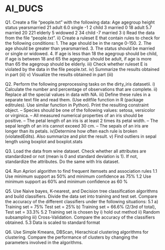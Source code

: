 # AI_DUCS

Q1. Create a file “people.txt” with the following data: Age agegroup height status yearsmarried 21 adult 6.0 single -1 2 child 3 married 0 18 adult 5.7 married 20
221 elderly 5 widowed 2 34 child -7 married 3 i) Read the data from the file “people.txt”. ii) Create a ruleset E that contain rules to check for the following
conditions: 1. The age should be in the range 0-150. 2. The age should be greater than yearsmarried. 3. The status should be married or single or widowed. 4. If
age is less than 18 the agegroup should be child, if age is between 18 and 65 the agegroup should be adult, if age is more than 65 the agegroup should be
elderly. iii) Check whether ruleset E is violated by the data in the file people.txt. iv) Summarize the results obtained in part (iii) v) Visualize the results obtained in part (iii)


Q2. Perform the following preprocessing tasks on the dirty_iris datasetii. i) Calculate the number and percentage of observations that are complete. ii) Replace
all the special values in data with NA. iii) Define these rules in a separate text file and read them. (Use editfile function in R (package editrules). Use similar
function in Python). Print the resulting constraint object. – Species should be one of the following values: setosa, versicolor or virginica. – All measured numerical
properties of an iris should be positive. – The petal length of an iris is at least 2 times its petal width. – The sepal length of an iris cannot exceed 30 cm. – The
sepals of an iris are longer than its petals. iv)Determine how often each rule is broken (violatedEdits). Also summarize and plot the result. v) Find outliers in sepal
length using boxplot and boxplot.stats


Q3. Load the data from wine dataset. Check whether all attributes are standardized or not (mean is 0 and standard deviation is 1). If not, standardize the
attributes. Do the same with Iris dataset.


Q4. Run Apriori algorithm to find frequent itemsets and association rules 1.1 Use minimum support as 50% and minimum confidence as 75% 1.2 Use minimum
support as 60% and minimum confidence as 60 %

Q5. Use Naive bayes, K-nearest, and Decision tree classification algorithms and build classifiers. Divide the data set into training and test set. Compare the
accuracy of the different classifiers under the following situations: 5.1 a) Training set = 75% Test set = 25% b) Training set = 66.6% (2/3rd of total), Test set =
33.3% 5.2 Training set is chosen by i) hold out method ii) Random subsampling iii) Cross-Validation. Compare the accuracy of the classifiers obtained. 5.3 Data is
scaled to standard format


Q6. Use Simple Kmeans, DBScan, Hierachical clustering algorithms for clustering. Compare the performance of clusters by changing the parameters involved in
the algorithms.
